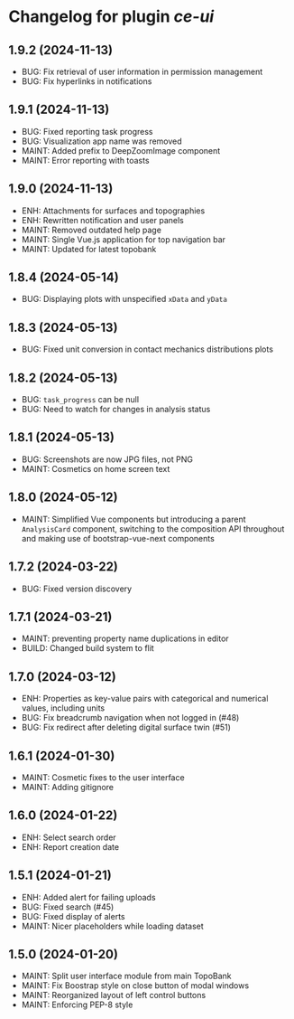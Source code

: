 # Changelog for plugin *ce-ui*

## 1.9.2 (2024-11-13)

- BUG: Fix retrieval of user information in permission management
- BUG: Fix hyperlinks in notifications

## 1.9.1 (2024-11-13)

- BUG: Fixed reporting task progress
- BUG: Visualization app name was removed
- MAINT: Added prefix to DeepZoomImage component
- MAINT: Error reporting with toasts

## 1.9.0 (2024-11-13)

- ENH: Attachments for surfaces and topographies
- ENH: Rewritten notification and user panels
- MAINT: Removed outdated help page
- MAINT: Single Vue.js application for top navigation bar
- MAINT: Updated for latest topobank

## 1.8.4 (2024-05-14)

- BUG: Displaying plots with unspecified `xData` and `yData`

## 1.8.3 (2024-05-13)

- BUG: Fixed unit conversion in contact mechanics distributions plots

## 1.8.2 (2024-05-13)

- BUG: `task_progress` can be null
- BUG: Need to watch for changes in analysis status 

## 1.8.1 (2024-05-13)

- BUG: Screenshots are now JPG files, not PNG
- MAINT: Cosmetics on home screen text

## 1.8.0 (2024-05-12)

- MAINT: Simplified Vue components but introducing a parent `AnalysisCard`
  component, switching to the composition API throughout and making use of
  bootstrap-vue-next components

## 1.7.2 (2024-03-22)

- BUG: Fixed version discovery

## 1.7.1 (2024-03-21)

- MAINT: preventing property name duplications in editor
- BUILD: Changed build system to flit

## 1.7.0 (2024-03-12)

- ENH: Properties as key-value pairs with categorical and numerical values,
  including units
- BUG: Fix breadcrumb navigation when not logged in (#48)
- BUG: Fix redirect after deleting digital surface twin (#51)

## 1.6.1 (2024-01-30)

- MAINT: Cosmetic fixes to the user interface
- MAINT: Adding gitignore

## 1.6.0 (2024-01-22)

- ENH: Select search order
- ENH: Report creation date

## 1.5.1 (2024-01-21)

- ENH: Added alert for failing uploads
- BUG: Fixed search (#45)
- BUG: Fixed display of alerts
- MAINT: Nicer placeholders while loading dataset

## 1.5.0 (2024-01-20)

- MAINT: Split user interface module from main TopoBank
- MAINT: Fix Boostrap style on close button of modal windows
- MAINT: Reorganized layout of left control buttons
- MAINT: Enforcing PEP-8 style
